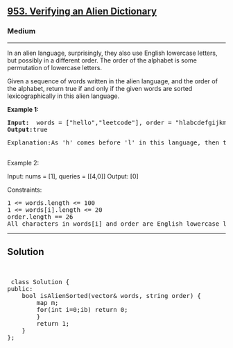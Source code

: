 
<h2><a href="https://leetcode.com/problems/verifying-an-alien-dictionary/description/">953. Verifying an Alien Dictionary</a></h2>
<h3>Medium</h3>
<hr>
<div><p>
In an alien language, surprisingly, they also use English lowercase letters, but possibly in a different order. The order of the alphabet is some permutation of lowercase letters.

Given a sequence of words written in the alien language, and the order of the alphabet, return true if and only if the given words are sorted lexicographically in this alien language.

 
</p>


<p><strong>Example 1:</strong></p>
<pre><strong>Input:</strong>  words = ["hello","leetcode"], order = "hlabcdefgijkmnopqrstuvwxyz"
<strong>Output:</strong>true
</pre>
<pre>
Explanation:As 'h' comes before 'l' in this language, then the sequence is sorted.
  </pre>
  
Example 2:

Input: nums = [1], queries = [[4,0]]
Output: [0]
 

Constraints:
<pre>
1 <= words.length <= 100
1 <= words[i].length <= 20
order.length == 26
All characters in words[i] and order are English lowercase letters.
</pre>
<hr>
 <h2><strong><b>Solution</b></strong></h2>
 <br>
 <pre>
 class Solution {
public:
    bool isAlienSorted(vector<string>& words, string order) {
        map<char,char> m;
        for(int i=0;i<order.size();i++)
        {
            m[order[i]]=(char)('a'+i);
        }
        // for(auto it: m) cout<<it.first<<" "<<it.second<<"\n";
        for(int i=1;i<words.size();i++)
        {
            string a=words[i-1],b=words[i];
            for(int j=0;j<a.size();j++) a[j]=m[a[j]];
            for(int j=0;j<b.size();j++) b[j]=m[b[j]];
            // cout<<a<<" " <<b<<"\n";
            if(a>b) return 0;
        }
        return 1;
    }
};
          
 </pre>

